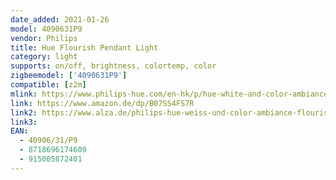 ```yaml
---
date_added: 2021-01-26
model: 4090631P9
vendor: Philips
title: Hue Flourish Pendant Light
category: light
supports: on/off, brightness, colortemp, color
zigbeemodel: ['4090631P9']
compatible: [z2m]
mlink: https://www.philips-hue.com/en-hk/p/hue-white-and-color-ambiance-flourish-pendant-light/4090631P9
link: https://www.amazon.de/dp/B07SS4FS7R
link2: https://www.alza.de/philips-hue-weiss-und-color-ambiance-flourish-40906-31-p7-d5678379.htm
link3: 
EAN: 
  - 40906/31/P9
  - 8718696174609
  - 915005872401
---
```

